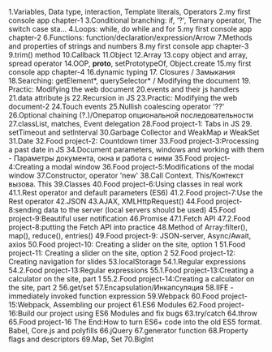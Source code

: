 1.Variables, Data type, interaction, Template literals, Operators
2.my first console app chapter-1
3.Conditional branching: if, '?', Ternary operator, The switch case sta…
4.Loops: while, do while and for
5.my first console app chapter-2
6.Functions: function/declaration/expression/Arrow
7.Methods and properties of strings and numbers
8.my first console app chapter-3
9.trim() method
10.Callback
11.Object
12.Array
13.copy object and array, spread operator
14.OOP, __proto__, setPrototypeOf, Object.create
15.my first console app chapter-4
16.dynamic typing
17. Closures / Замыкания
18.Searching: getElement*, querySelector* / Modifying the document
19. Practic: Modifying the web document
20.events and their js handlers
21.data attribute js
22.Recursion in JS
23.Practic: Modifying the web document-2
24.Touch events
25.Nullish coalescing operator '??'
26.Optional chaining (?.)/Оператор опциональной последовательности
27.classList, matches, Event delegation
28.Food project-1: Tabs in JS
29. setTimeout and setInterval
30.Garbage Collector and WeakMap и WeakSet
31.Date
32.Food project-2: Countdown timer
33.Food project-3:Processing a past date in JS
34.Document parameters, windows and working with them - Параметры документа, окна и работа с ними
35.Food project-4:Creating a modal window
36.Food project-5:Modifications of the modal window
37.Constructor, operator 'new'
38.Call Context. This/Контекст вызова. This
39.Classes
40.Food project-6:Using classes in real work
41.1.Rest operator and default parameters (ES6)
41.2.Food project-7:Use the Rest operator
42.JSON
43.AJAX, XMLHttpRequest()
44.Food project-8:sending data to the server (local servers should be used)
45.Food project-9:Beautiful user notification
46.Promise
47.1.Fetch API
47.2.Food project-8:putting the Fetch API into practice
48.Method of Array:filter(), map(), reduce(), entries()
49.Food project-9: JSON-server, Async/Await, axios
50.Food project-10: Creating a slider on the site, option 1
51.Food project-11: Creating a slider on the site, option 2
52.Food project-12: Creating navigation for slides
53.localStorage
54.1.Regular expressions
54.2.Food project-13:Regular expressions
55.1.Food project-13:Creating a calculator on the site, part 1
55.2.Food project-14:Creating a calculator on the site, part 2
56.get/set
57.Encapsulation/Инкапсуляция
58.IIFE -immediately invoked function expression
59.Webpack 
60.Food project-15:Webpack, Assembling our project
61.ES6 Modules
62.Food project-16:Build our project using ES6 Modules and fix bugs
63.try/catch
64.throw
65.Food project-16 The End:How to turn ES6+ code into the old ES5 format. Babel, Core.js and polyfills
66.jQuery
67.generator function
68.Property flags and descriptors
69.Map, Set
70.BigInt
